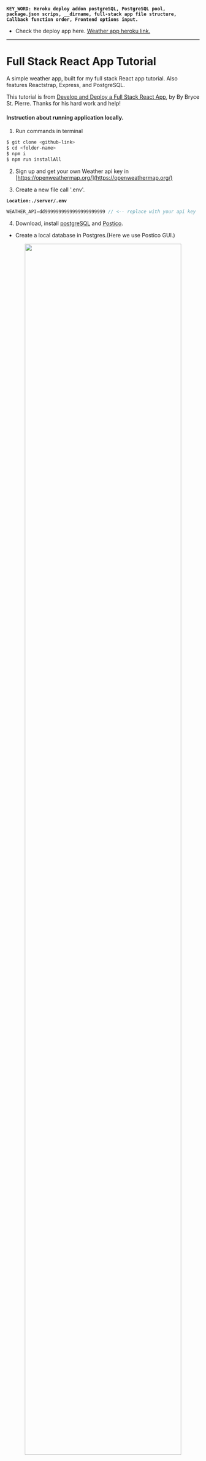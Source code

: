 __`KEY_WORD: Heroku deploy addon postgreSQL, PostgreSQL pool, package.json scrips, __dirname, full-stack app file structure, Callback function order, Frontend options input.`__

- Check the deploy app here. [Weather app heroku link.](https://weather-app-demo-2020.herokuapp.com/)

------------------------------------------------------------
# Full Stack React App Tutorial
A simple weather app, built for my full stack React app tutorial. Also features Reactstrap, Express, and PostgreSQL.

This tutorial is from [Develop and Deploy a Full Stack React App](https://brycestpierre.com/full-stack-react-app/), by By Bryce St. Pierre. Thanks for his hard work and help! 

#### Instruction about running application locally.

1. Run commands in terminal
```bash
$ git clone <github-link>
$ cd <folder-name>
$ npm i
$ npm run installAll
```

2. Sign up and get your own Weather api key in [https://openweathermap.org/](https://openweathermap.org/)

3. Create a new file call '.env'.

__`Location:./server/.env`__
```js
WEATHER_API=dd9999999999999999999999 // <-- replace with your api key
```

4. Download, install [postgreSQL](https://www.postgresql.org/) and [Postico](https://eggerapps.at/postico/).
- Create a local database in Postgres.(Here we use Postico GUI.)

<p align="center">
<img src="./assets/p29-01.png" width=90%>
</p>

------------------------------------------------------------

5. Create a table.

<p align="center">
<img src="./assets/p29-02.png" width=90%>
</p>

```sql
CREATE TABLE cities (
	id serial NOT NULL,
	city_name character varying(50) NOT NULL,
	PRIMARY KEY (id)
)
```
------------------------------------------------------------


5. Run the app in local.
```bash
$ npm run dev
```
------------------------------------------------------------

# Web development tools (Part 29)

- #### Click here: [BACK TO NAVIGASTION](https://github.com/DonghaoWu/WebDev-tools-demo/blob/master/README.md)

## `Section: Deploy.` (Basic)

### `Summary`: In this documentation, we learn to deploy a fullstack application with tech stack React, Node, Express and Postgres.

### `Check Dependencies & Tools:`

`Backend:`
- body-parser
- cookie-parser
- dotenv
- express
- pg :star:(8.3.0)
- request
- request-promise

`Frontend:`
- bootstrap
- lodash
- lodash.template
- merge
- react
- react-dom
- react-scripts
- reactstrap

------------------------------------------------------------

#### `本章背景：`
- 本章是一个很简单的部署全栈应用程序的教程，使用的技术栈包括：React，Node，Express，Postgres，部署平台是 Heroku。

- 本实例有三个特点，第一个是全栈部署，第二是使用 Postgres 部署，有比较大的实用指导意义，第三时作者对于 SQL database 的设置比较原生，也是一个很好学习的机会。

- 自己对原本的文件结构进行调整，对应的 package.json 也进行了修改，是一个很好的学习机会。[heroku customize nodejs scripts](https://devcenter.heroku.com/articles/nodejs-support)

------------------------------------------------------------
- 设计思路：

1. 后端思路：重点是 pool 的设置。

2. 前端思路：正常设置，还有配置 proxy。

3. 可以补充的工作：
    - 加入 redis & Authentication。
    - 增加前端错误信息显示条，比如说前端和后端都遇到错误，前端进行页面跳转并显示来自后端的错误信息。
    - 提升 code 的逻辑，减少重复。
    - 增加 errorHandler。
------------------------------------------------------------

### <span id="29.0">`Brief Contents & codes position`</span>

- #### Click here: [BACK TO NAVIGASTION](https://github.com/DonghaoWu/WebDev-tools-demo/blob/master/README.md)

- [29.1 Change file structure.](#29.1)
- [29.2 Backend setup.](#29.2)
- [29.3 Frontend setup.](#29.3)
- [29.4 Deploy in heroku.](#29.4)
- [29.5 Redeploy.](#29.5)
- [29.6 ‘pg’ Dependency version update.](#29.6)
- [29.7 PostgreSQL pool.](#29.7)

------------------------------------------------------------

### <span id="29.1">`Step1: Change file structure.`</span>

- #### Click here: [BACK TO CONTENT](#29.0)

1. 传统的 fullstack 文件结构（网上常见的 heroku deploy 教程结构），[查看这里：Weather-RNEP-heroku-old](https://github.com/DonghaoWu/Weather-RNEP-heroku-old)

  - 之前的结构是把前端 app 放在大文件夹里面，前端 app 有自己的 package.json，但是后端 app 不是独立的，它跟全局共用一个 package.json，所以之前一共有两个 package.json，分别是：

  __`Location:./package.json`__

  ```json
  {
    "name": "postgres-deploy-heroku",
    "version": "1.0.0",
    "description": "A tutorial about deploy a postgres fullstack application.",
    "main": "index.js",
    "scripts": {
      "dev": "concurrently \"npm run server\" \"npm run client\"",
      "client": "npm start --prefix client",
      "server": "nodemon server",
      "start": "node server",
      "heroku-postbuild": "cd client && npm install && npm run build"
    },
    "repository": {
      "type": "git",
      "url": "git+https://github.com/DonghaoWu/deploy-example-heroku.git"
    },
    "keywords": [
      "postgres-deploy-heroku"
    ],
    "author": "Donghao",
    "license": "ISC",
    "bugs": {
      "url": "https://github.com/DonghaoWu/deploy-example-heroku/issues"
    },
    "homepage": "https://github.com/DonghaoWu/deploy-example-heroku#readme",
    "devDependencies": {
      "concurrently": "^5.2.0",
      "nodemon": "^2.0.4"
    },
    "dependencies": {
      "body-parser": "^1.19.0",
      "cookie-parser": "^1.4.5",
      "dotenv": "^8.2.0",
      "express": "^4.17.1",
      "pg": "^8.3.0",
      "request": "^2.88.2",
      "request-promise": "^4.2.6"
    }
  }
  ```

  __`Location:./client/package.json`__

  ```json
    
  {
    "name": "client",
    "version": "0.1.0",
    "private": true,
    "dependencies": {
      "bootstrap": "^4.3.1",
      "lodash": "^4.17.19",
      "lodash.template": "^4.5.0",
      "merge": "^1.2.1",
      "react": "^16.5.1",
      "react-dom": "^16.5.1",
      "react-scripts": "^3.4.1",
      "reactstrap": "^6.4.0"
    },
    "scripts": {
      "start": "react-scripts start",
      "build": "react-scripts build",
      "test": "react-scripts test --env=jsdom",
      "eject": "react-scripts eject"
    },
    "proxy": "http://localhost:5000",
    "browserslist": {
      "production": [
        ">0.2%",
        "not dead",
        "not op_mini all"
      ],
      "development": [
        "last 1 chrome version",
        "last 1 firefox version",
        "last 1 safari version"
      ]
    }
  }
  ```

2. 修改后，把后端 app 独立起来，使后端 app 有自己的 package.json，这需要把一些 dependency 转移到 server 文件夹中，同时对根目录的 package.json 进行修改。

```diff
+ ./client/package.json 不用修改
```

__`Location:./package.json`__

```diff
{
  "name": "postgres-deploy-heroku",
  "version": "1.0.0",
  "description": "A tutorial about deploy a postgres fullstack application.",
  "main": "index.js",
  "scripts": {
+   "installAll": "concurrently \"npm run installServer\" \"npm run installClient\"",
+   "installServer": "cd server && npm install",
+   "installClient": "cd client && npm install",
+   "dev": "concurrently \"npm run server\" \"npm run client\"",
+   "client": "npm start --prefix client",
+   "server": "npm run server --prefix server",
+   "start": "npm start --prefix server",
+   "heroku-prebuild": "cd server && npm install",
+   "heroku-postbuild": "cd client && npm install && npm run build"
  },
  "repository": {
    "type": "git",
    "url": "git+https://github.com/DonghaoWu/deploy-example-heroku.git"
  },
  "keywords": [
    "postgres-deploy-heroku"
  ],
  "author": "Donghao",
  "license": "ISC",
  "bugs": {
    "url": "https://github.com/DonghaoWu/deploy-example-heroku/issues"
  },
  "homepage": "https://github.com/DonghaoWu/deploy-example-heroku#readme",
  "devDependencies": {
+   "concurrently": "^5.2.0"
  }
}
```

__`Location:./server/package.json`__

```diff
{
  "name": "server",
  "version": "1.0.0",
  "description": "",
  "main": "index.js",
  "scripts": {
    "server": "nodemon index.js",
    "start": "node index.js"
  },
  "author": "",
  "license": "ISC",
  "dependencies": {
+   "body-parser": "^1.19.0",
+   "cookie-parser": "^1.4.5",
+   "dotenv": "^8.2.0",
+   "express": "^4.17.1",
+   "pg": "^8.3.0",
+   "request": "^2.88.2",
+   "request-promise": "^4.2.6"
  },
  "devDependencies": {
+   "nodemon": "^2.0.4"
  }
}
```
#### `Comment:`
1. 修改文件结构确实使工作量增多了，但这样做能够最大程度保持前端 app 和后端 app 能独立一个文件夹，使用起来会清楚很多。

### <span id="29.2">`Step2: Backend setup.`</span>

- #### Click here: [BACK TO CONTENT](#29.0)

#### Backend 主要是聚焦在 Database 的设置不一样上面。

1. 之前 smart-brain-prod 的 postgreSQL 设置：

```js
// Step 1, 定义 route function
const handleProfileGet = (req, res, db) => {
  const { id } = req.params;
  db.select('*').from('users').where({ id })
    .then(user => {
      if (user.length) {
        res.json(user[0])
      } else {
        res.status(400).json('Not found')
      }
    })
    .catch(err => res.status(400).json('error getting user'))
}

// Step 2, Database Setup
const knex = require('knex');

const db = knex({
  client: process.env.POSTGRES_CLIENT,
  connection: {
    host: process.env.POSTGRES_HOST,
    user: process.env.POSTGRES_USER,
    password: process.env.POSTGRES_PASSWORD,
    database: process.env.POSTGRES_DB
  }
});

// Step 3, 应用，在 route 中调用 function。
app.get('/profile/:id', auth.requireAuth, (req, res) => { handleProfileGet(req, res, db) })
```

- 或者
```js
// Step 2, Database Setup
const knex = require('knex');

const db = knex({
  client: 'pg',
  connection: process.env.POSTGRES_URI
});
```

2. 本例的 postgreSQL 设置：

```js
// Step 1, Database Setup
const { Pool } = require('pg');

const CONNECTION_STRING = process.env.DATABASE_URL || 'postgresql://postgres:postgres@localhost:5432/weather-db';

class Database {
  constructor() {
    this._pool = new Pool({
      connectionString: CONNECTION_STRING,
    });

    this._pool.on('error', (err, client) => {
      console.error('Unexpected error on idle PostgreSQL client.', err);
      process.exit(-1);
    });
  }

  query(query, ...args) {
    this._pool.connect((err, client, done) => {
      if (err) throw err;
      const params = args.length === 2 ? args[0] : [];
      const callback = args.length === 1 ? args[0] : args[1];

      client.query(query, params, (err, res) => {
        done();
        if (err) {
          console.log(err.stack);
          return callback({ error: 'Database error.' }, null);
        }
        callback({}, res.rows);
      });
    });
  }

  end() {
    this._pool.end();
  }
}

module.exports = new Database();
```

```js
// Step 2, 定义route function
const db = require('../database');

class Cities {
  static retrieveAll (callback) {
    db.query('SELECT city_name from cities', (err, res) => {
      let result = err.error ? err : res;
      callback(result);
    });
  }

  static insert (city, callback) {
    db.query('INSERT INTO cities (city_name) VALUES ($1)', [city], (err, res) => {
      let result = err.error ? err : res;
      callback(result);
    });
  }
}

module.exports = Cities;
```

```js
// Step 3, 应用，在 route 中调用 function。
let express = require('express');
let Cities = require('../models/cities');

let router = express.Router();

router.get('/', (req, res) => {
  Cities.retrieveAll((result) => {
    return res.json(result);
  });
});

router.post('/', (req, res) => {
  let city = req.body.city;

  Cities.insert(city, (result) => {
    return res.json(result);
  });
});

module.exports = router;
```

#### `Comment:`
1. 很明显，本例中使用的 database 设置更复杂更原生，值得学习，而且这里使用了 跟 smart-brain 不一样的 __`pool 概念`__。

2. 试图分析这种原生设置的调用顺序：

```diff
+ API call: `/`
+ client.query('SELECT city_name from cities', [], callback-A);


+ success:
+ callback-A({}, res.rows); //db.query('SELECT city_name from cities', callback-A);
+ callback-B(res); // retrieveAll (callback-B)


- failed
- callback-A({ error: 'Database error.' }, null); //db.query('SELECT city_name from cities', callback-A);
- callback-B(err); // retrieveAll (callback-B)
```


<p align="center">
<img src="./assets/p29-03.png" width=90%>
</p>

-----------------------------------------------------------------

3. 从代码可知，有两个函数是原生的，包括

```js
this._pool.on(param, callback) // callback(err, client)
this._pool.connect(callback) // callback(err, client, done)
client.query(param1, param2, callback) // client 来自 this._pool.connect(callback) 中 callback 的第二个参数。
```

4. 为了方便理解，上面的代码跟源代码有点区别，原版是：

```js
// Step 2, 定义route function
const db = require('../database');

class Cities {
  static retrieveAll (callback) {
    db.query('SELECT city_name from cities', (err, res) => {
      if (err.error)
        return callback(err);
      callback(res);
    });
  }

  static insert (city, callback) {
    db.query('INSERT INTO cities (city_name) VALUES ($1)', [city], (err, res) => {
      if (err.error)
        return callback(err);
      callback(res);
    });
  }
}

module.exports = Cities;
```

```js
// Step 3, 应用，在 route 中调用 function。
let express = require('express');
let Cities = require('../models/cities');

let router = express.Router();

router.get('/', (req, res) => {
  Cities.retrieveAll((err, cities) => {
    if (err)
      return res.json(err);
    return res.json(cities);
  });
});

router.post('/', (req, res) => {
  let city = req.body.city;

  Cities.insert(city, (err, result) => {
    if (err)
      return res.json(err);
    return res.json(result);
  });
});

module.exports = router;
```


### <span id="29.3">`Step3: Frontend setup.`</span>

- #### Click here: [BACK TO CONTENT](#29.0)

1. 配置 proxy：

__`Location:./client/package.json`__

```json
"proxy": "http://localhost:5000"
```

2. 前端代码：

__`Location:./client/src/App.js`__

```jsx
import React, { Component } from 'react';

import {
  Container,
  Navbar,
  NavbarBrand,
  Row,
  Jumbotron,
  InputGroup,
  InputGroupAddon,
  Button,
  FormGroup,
  Input,
  Col
} from 'reactstrap';

import Weather from './Weather';

class App extends Component {
  constructor(props) {
    super(props);

    this.state = {
      weather: null,
      cityList: [],
      newCityName: ''
    };
  }

  getCityList = () => {
    fetch('/api/cities')
      .then(res => res.json())
      .then(res => {
        let cityList = res.map(r => r.city_name);
        this.setState({ cityList });
      });
  };

  handleInputChange = (e) => {
    this.setState({ newCityName: e.target.value });
  };

  handleAddCity = () => {
    fetch('/api/cities', {
      method: 'post',
      headers: { 'Content-Type': 'application/json' },
      body: JSON.stringify({ city: this.state.newCityName })
    })
      .then(res => res.json())
      .then(res => {
        this.getCityList();
        this.setState({ newCityName: '' });
      });
  };

  handleChangeCityAndGetWeather = (e) => {
    let city = e.target.value;
    fetch(`/api/weather/${city}`)
      .then(res => res.json())
      .then(weather => {
        this.setState({ weather });
      });
  }

  componentDidMount() {
    this.getCityList();
  }

  render() {
    return (
      <Container fluid className="centered">
        <Navbar dark color="dark">
          <NavbarBrand href="/">MyWeather</NavbarBrand>
        </Navbar>
        <Row>
          <Col>
            <Jumbotron>
              <h1 className="display-3">MyWeather</h1>
              <p className="lead">The current weather for your favorite cities!</p>
              <InputGroup>
                <Input
                  placeholder="New city name..."
                  value={this.state.newCityName}
                  onChange={this.handleInputChange}
                />
                <InputGroupAddon addonType="append">
                  <Button color="primary" onClick={this.handleAddCity}>Add City</Button>
                </InputGroupAddon>

              </InputGroup>
            </Jumbotron>
          </Col>
        </Row>
        <Row>
          <Col>
            <h1 className="display-5">Current Weather</h1>
            <FormGroup>
              <Input type="select" onChange={this.handleChangeCityAndGetWeather}>
                {this.state.cityList.length === 0 && <option>No cities added yet.</option>}
                {this.state.cityList.length > 0 && <option>Select a city.</option>}
                {this.state.cityList.map((city, i) => <option key={i}>{city}</option>)}
              </Input>
            </FormGroup>
          </Col>
        </Row>
        <Weather data={this.state.weather} />
      </Container>
    );
  }
}

export default App;
```

#### `Comment:`
1. `这里有一个新应用，就是 option 的 handle function 的书写。`

### <span id="29.4">`Step4: Deploy in heroku.`</span>

- #### Click here: [BACK TO CONTENT](#29.0)

1. 设定 static 内容的来源。

__`Location:./server/index.js`__

```js
const ENV = process.env.NODE_ENV;

if(ENV === 'production'){
    app.use(express.static(path.join(__dirname, '../client/build')));
    app.use((req,res)=>{
        res.sendFile(path.join(__dirname,'../client/build/index.html'))
    })
}
```

#### `Comment:`
- 关于 __dirname 的使用。
```js
path.join(__dirname, '../client/build')
// __dirname ---> 当前路径，以字符串表示，是动态显示属性，无论这个 app 在哪里，__dirname 都是指当前文件所在文件夹。
// ‘../client/build’，表示当前文件所在文件夹往上一层，然后进入 client 文件夹，最后定位里面的 build 文件夹。
```

- 参考资料：[How to Use __dirname in Node.js](https://www.digitalocean.com/community/tutorials/nodejs-how-to-use__dirname)

2. Bash heroku 命令 (先注册 heroku 账户)：:star::star::star:

```bash
$ heroku login  # 登录 heroku
$ heroku create <your-app-name> # 定制 app 名字
$ heroku addons:create heroku-postgresql:hobby-dev --name=<your-db-name> # 新增一个 postgreSQL 的 database。

$ heroku addons:attach <your-db-name> --app=<your-app-name> # 设定 app 和 db 对接

$ heroku pg:psql --app <your-app-name> # 进入 app 对应的 db 的命令行

$ =>CREATE TABLE cities (
	id serial NOT NULL,
	city_name character varying(50) NOT NULL,
	PRIMARY KEY (id)
); # 逐行输入，记得最后输入 `;` 表示结束。

\q # 退出 app 对应的 db 的命令行

$ git add .
$ git commit -m'ready for deploy'
$ git push
$ git push heroku master

$ heroku ps:scale web=1
$ heroku open
```


<p align="center">
<img src="./assets/p29-04.png" width=90%>
</p>

-----------------------------------------------------------------


<p align="center">
<img src="./assets/p29-05.png" width=90%>
</p>

-----------------------------------------------------------------


<p align="center">
<img src="./assets/p29-06.png" width=90%>
</p>

-----------------------------------------------------------------

#### `Comment:`
1. 

### <span id="29.5">`Step5: Redploy.`</span>

- #### Click here: [BACK TO CONTENT](#29.0)

1. Bash commands:

```bash
$ git add .
$ git commit -m'ready for deploy'
$ git push heroku master
```

2. 指定连接特定的 heroku app (option)

```bash
$ heroku git:remote -a weather-app-demo-2020 # <specify-app-name>
```

#### `Comment:`
1. 

### <span id="29.6">`Step6: ‘pg’ Dependency version update.`</span>

- #### Click here: [BACK TO CONTENT](#29.0)

1. `"pg": "^8.3.0",`:

__`Location:./server/database/index.js`__

```js
var { Pool } = require('pg');

const CONNECTION_STRING = process.env.DATABASE_URL || 'postgresql://postgres:postgres@localhost:5432/weather-db';

class Database {
  constructor() {
    this._pool = new Pool({
      connectionString: CONNECTION_STRING,
    });

    this._pool.on('error', (err, client) => {
      console.error('Unexpected error on idle PostgreSQL client.', err);
      process.exit(-1);
    });

  }

  query(query, ...args) {
    this._pool.connect((err, client, done) => {
      if (err) throw err;
      const params = args.length === 2 ? args[0] : [];
      const callback = args.length === 1 ? args[0] : args[1];

      client.query(query, params, (err, res) => {
        done();
        if (err) {
          console.log(err.stack);
          return callback({ error: 'Database error.' }, null);
        }
        callback({}, res.rows);
      });
    });

  }

  end() {
    this._pool.end();
  }
}

module.exports = new Database();
```

2. `"pg": "^7.4.3"`:

__`Location:./server/database/index.js`__

```js
var { Pool } = require('pg');

const CONNECTION_STRING = process.env.DATABASE_URL || 'postgresql://postgres:postgres@localhost:5432/weather-db';
const SSL = process.env.NODE_ENV === 'production';

class Database {
  constructor () {
    this._pool = new Pool({
      connectionString: CONNECTION_STRING,
      ssl: SSL
    });

    this._pool.on('error', (err, client) => {
      console.error('Unexpected error on idle PostgreSQL client.', err);
      process.exit(-1);
    });

  }

  query (query, ...args) {
    this._pool.connect((err, client, done) => {
      if (err) throw err;
      const params = args.length === 2 ? args[0] : [];
      const callback = args.length === 1 ? args[0] : args[1];

      client.query(query, params, (err, res) => {
        done();
        if (err) {
          console.log(err.stack);
          return callback({ error: 'Database error.' }, null);
        }
        callback({}, res.rows);
      });
    });
  }

  end () {
    this._pool.end();
  }
}

module.exports = new Database();
```

#### `Comment:`
1. 两个 pg 的版本，对应的配置有不一样，主要是 7 版本需要配置 SSL，8 版本不需要。
2. 其实配置了 SSL 的 8 版本在本地是可以运行的，但是部署在 heroku 上面就不行，出现以下错误：

<p align="center">
<img src="./assets/p29-07.png" width=90%>
</p>

-----------------------------------------------------------------

__`本章用到的全部资料：`__

1. [Develop and Deploy a Full Stack React App](https://brycestpierre.com/full-stack-react-app/)

2. [https://openweathermap.org/](https://openweathermap.org/)

3. [heroku customize nodejs scripts](https://devcenter.heroku.com/articles/nodejs-support)

4. [Weather-RNEP-heroku-old](https://github.com/DonghaoWu/Weather-RNEP-heroku-old)

5. [nodejs连接postgreSQL数据库](https://blog.csdn.net/u013992330/article/details/79281250)

6. [How to connect PostgreSQL to NodeJS right way?](https://stackoverrun.com/cn/q/12054533)

7. [关于Node.js连接postgreSQL并进行数据操作的介绍](https://m.php.cn/article/405563.html)

8. [PostgreSQL Connection Pooling: Part 1 – Pros & Cons](https://scalegrid.io/blog/postgresql-connection-pooling-part-1-pros-and-cons/)

9. [PostgreSQL pooling offical doc](https://node-postgres.com/features/pooling)

10. [How to Use __dirname in Node.js](https://www.digitalocean.com/community/tutorials/nodejs-how-to-use__dirname)

- #### Click here: [BACK TO CONTENT](#29.0)
- #### Click here: [BACK TO NAVIGASTION](https://github.com/DonghaoWu/WebDev-tools-demo/blob/master/README.md)